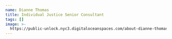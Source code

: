 ```yaml
---
name: Dianne Thomas
title: Individual Justice Senior Consultant
tags: []
image: >-
  https://public-unlock.nyc3.digitaloceanspaces.com/about-dianne-thomas-headshot.png
---
```


